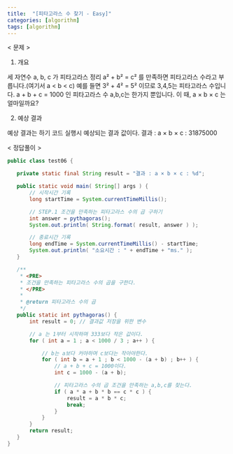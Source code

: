 ```yaml
---
title:  "[피타고라스 수 찾기 - Easy]"
categories: [algorithm]
tags: [algorithm]
---
```


< 문제 >
  1. 개요
 
 세 자연수 a, b, c 가 피타고라스 정리 a² + b² = c² 를 만족하면 피타고라스 수라고 부릅니다.(여기서 a < b < c)
 예를 들면 3² + 4² = 5² 이므로 3,4,5는 피타고라스 수입니다.
 a + b + c = 1000 인 피타고라스 수 a,b,c는 한가지 뿐입니다.
 이 때, a × b × c 는 얼마일까요?
 
 2. 예상 결과
 
 예상 결과는 하기 코드 실행시 예상되는 결과 값이다.
 결과 : a × b × c : 31875000

 
 < 정답풀이 >
 
 ``` java
 public class test06 {

	private static final String result = "결과 : a × b × c : %d";

	public static void main( String[] args ) {
		// 시작시간 기록
		long startTime = System.currentTimeMillis();

		// STEP.1 조건을 만족하는 피타고라스 수의 곱 구하기
		int answer = pythagoras();
		System.out.println( String.format( result, answer ) );

		// 종료시간 기록
		long endTime = System.currentTimeMillis() - startTime;
		System.out.println( "소요시간 : " + endTime + "ms." );
	}

	/**
	 * <PRE>
	 * 조건을 만족하는 피타고라스 수의 곱을 구한다.
	 * </PRE>
	 * 
	 * @return 피타고라스 수의 곱
	 */
	public static int pythagoras() {
		int result = 0; // 결과값 저장을 위한 변수

		// a 는 1부터 시작하며 333보다 작은 값이다.
		for ( int a = 1 ; a < 1000 / 3 ; a++ ) {

			// b는 a보다 커야하며 c보다는 작아야한다.
			for ( int b = a + 1 ; b < 1000 - (a + b) ; b++ ) {
				// a + b + c = 1000이다.
				int c = 1000 - (a + b);

				// 피타고라스 수의 곱 조건을 만족하는 a,b,c를 찾는다.
				if ( a * a + b * b == c * c ) {
					result = a * b * c;
					break;
				}
			}
		}
		return result;
	}
}
```